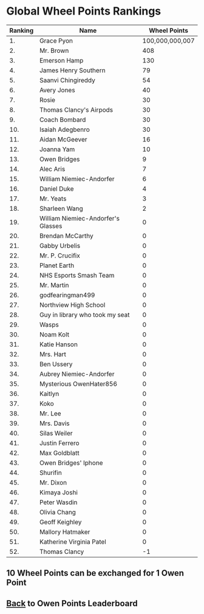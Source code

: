 # Global Wheel Points Rankings

|Ranking|Name|Wheel Points|
| ----------- | ----------- | ----------- |
|1.|Grace Pyon|100,000,000,007|
|2.|Mr. Brown|408|
|3.|Emerson Hamp|130|
|4.|James Henry Southern|79|
|5.|Saanvi Chingireddy|54|
|6.|Avery Jones|40|
|7.|Rosie|30|
|8.|Thomas Clancy's Airpods|30|
|9.|Coach Bombard|30|
|10.|Isaiah Adegbenro|30|
|11.|Aidan McGeever|16|
|12.|Joanna Yam|10|
|13.|Owen Bridges|9|
|14.|Alec Aris|7|
|15.|William Niemiec-Andorfer|6|
|16.|Daniel Duke|4|
|17.|Mr. Yeats|3|
|18.|Sharleen Wang|2|
|19.|William Niemiec-Andorfer's Glasses|0|
|20.|Brendan McCarthy|0|
|21.|Gabby Urbelis|0|
|22.|Mr. P. Crucifix|0|
|23.|Planet Earth|0|
|24.|NHS Esports Smash Team|0|
|25.|Mr. Martin|0|
|26.|godfearingman499|0|
|27.|Northview High School|0|
|28.|Guy in library who took my seat|0|
|29.|Wasps|0|
|30.|Noam Kolt|0|
|31.|Katie Hanson|0|
|32.|Mrs. Hart|0|
|33.|Ben Ussery|0|
|34.|Aubrey Niemiec-Andorfer|0|
|35.|Mysterious OwenHater856|0|
|36.|Kaitlyn|0|
|37.|Koko|0|
|38.|Mr. Lee|0|
|39.|Mrs. Davis|0|
|40.|Silas Weiler|0|
|41.|Justin Ferrero|0|
|42.|Max Goldblatt|0|
|43.|Owen Bridges' Iphone|0|
|44.|Shurifin|0|
|45.|Mr. Dixon|0|
|46.|Kimaya Joshi|0|
|47.|Peter Wasdin|0|
|48.|Olivia Chang|0|
|49.|Geoff Keighley|0|
|50.|Mallory Hatmaker|0|
|51.|Katherine Virginia Patel|0|
|52.|Thomas Clancy|-1|

## 10 Wheel Points can be exchanged for 1 Owen Point

## [Back](../) to Owen Points Leaderboard